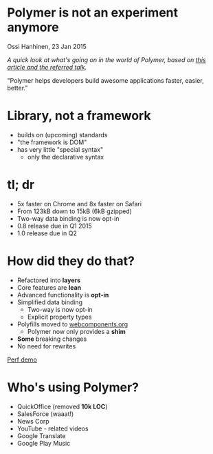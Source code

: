 Polymer is not an experiment anymore
=========================================

Ossi Hanhinen, 23 Jan 2015

_A quick look at what's going on in the world of Polymer, based on [this article and the referred talk](http://updates.html5rocks.com/2015/01/polymer-state-of-the-union)._


"Polymer helps developers build awesome applications faster, easier, better."

# Library, not a framework

- builds on (upcoming) standards
- "the framework is DOM"
- has very little "special syntax"
  - only the declarative syntax

# tl; dr

- 5x faster on Chrome and 8x faster on Safari
- From 123kB down to 15kB (6kB gzipped)
- Two-way data binding is now opt-in
- 0.8 release due in Q1 2015
- 1.0 release due in Q2


# How did they do that?

- Refactored into **layers**
- Core features are **lean**
- Advanced functionality is **opt-in**
- Simplified data binding
  - Two-way is now opt-in
  - Explicit property types
- Polyfills moved to [webcomponents.org](http://webcomponents.org)
  - Polymer now only provides a **shim**
- **Some** breaking changes
- No need for rewrites

[Perf demo](http://youtu.be/0LT6W5QVCJI?t=13m2s)


# Who's using Polymer?

- QuickOffice (removed **10k LOC**)
- SalesForce (waaat!)
- News Corp
- YouTube - related videos
- Google Translate
- Google Play Music

